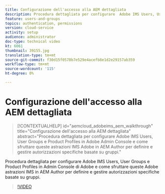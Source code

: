 ```yaml
---
title: Configurazione dell'accesso alla AEM dettagliata
description: Procedura dettagliata per configurare  Adobe IMS Users, User Groups e Product Profiles in  Admin Console di Adobe e come sfruttare queste Adobe astrazioni IMS in AEM Author per definire e gestire autorizzazioni specifiche basate su gruppi.
feature: users-and-groups
topics: authentication, permissions
version: cloud-service
activity: setup
audience: administrator
doc-type: technical video
kt: 6061
thumbnail: 39155.jpg
translation-type: tm+mt
source-git-commit: f30d15f0578b7e529e4acefb8e1d2e29157ab359
workflow-type: tm+mt
source-wordcount: '115'
ht-degree: 0%

---
```



# Configurazione dell&#39;accesso alla AEM dettagliata

>[!CONTEXTUALHELP]
>id="aemcloud_adobeims_aem_walkthrough"
>title="Configurazione dell&#39;accesso alla AEM dettagliata"
>abstract="Procedura dettagliata per configurare  Adobe IMS Users, User Groups e Product Profiles in Adobe Admin Console e come sfruttare queste  astrazioni IMS Adobe in AEM Author per definire e gestire autorizzazioni specifiche basate su gruppi."

Procedura dettagliata per configurare  Adobe IMS Users, User Groups e Product Profiles in  Admin Console di Adobe e come sfruttare queste Adobe astrazioni IMS in AEM Author per definire e gestire autorizzazioni specifiche basate su gruppi.

>[!VIDEO](https://video.tv.adobe.com/v/39155/?quality=12&learn=on)
